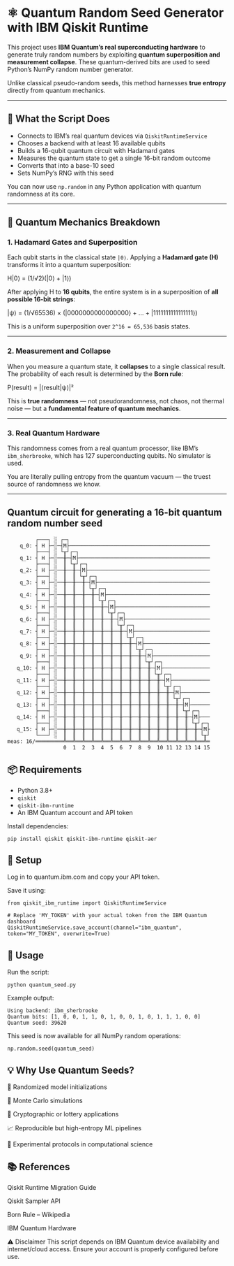 # ⚛️ Quantum Random Seed Generator with IBM Qiskit Runtime

This project uses **IBM Quantum’s real superconducting hardware** to generate truly random numbers by exploiting **quantum superposition and measurement collapse**. These quantum-derived bits are used to seed Python’s NumPy random number generator.

Unlike classical pseudo-random seeds, this method harnesses **true entropy** directly from quantum mechanics.

---

## 🚀 What the Script Does

- Connects to IBM’s real quantum devices via `QiskitRuntimeService`
- Chooses a backend with at least 16 available qubits
- Builds a 16-qubit quantum circuit with Hadamard gates
- Measures the quantum state to get a single 16-bit random outcome
- Converts that into a base-10 seed
- Sets NumPy’s RNG with this seed

You can now use `np.random` in any Python application with quantum randomness at its core.

---

## 🧠 Quantum Mechanics Breakdown

### 1. Hadamard Gates and Superposition

Each qubit starts in the classical state `|0⟩`. Applying a **Hadamard gate (H)** transforms it into a quantum superposition:

H|0⟩ = (1/√2)(|0⟩ + |1⟩)



After applying H to **16 qubits**, the entire system is in a superposition of **all possible 16-bit strings**:

|ψ⟩ = (1/√65536) × (|0000000000000000⟩ + ... + |1111111111111111⟩)



This is a uniform superposition over `2^16 = 65,536` basis states.

---

### 2. Measurement and Collapse

When you measure a quantum state, it **collapses** to a single classical result. The probability of each result is determined by the **Born rule**:

P(result) = |⟨result|ψ⟩|²



This is **true randomness** — not pseudorandomness, not chaos, not thermal noise — but a **fundamental feature of quantum mechanics**.

---

### 3. Real Quantum Hardware

This randomness comes from a real quantum processor, like IBM’s `ibm_sherbrooke`, which has 127 superconducting qubits. No simulator is used.

You are literally pulling entropy from the quantum vacuum — the truest source of randomness we know.

---
## Quantum circuit for generating a 16-bit quantum random number seed
```
         ┌───┐ ░ ┌─┐                                             
    q_0: ┤ H ├─░─┤M├─────────────────────────────────────────────
         ├───┤ ░ └╥┘┌─┐                                          
    q_1: ┤ H ├─░──╫─┤M├──────────────────────────────────────────
         ├───┤ ░  ║ └╥┘┌─┐                                       
    q_2: ┤ H ├─░──╫──╫─┤M├───────────────────────────────────────
         ├───┤ ░  ║  ║ └╥┘┌─┐                                    
    q_3: ┤ H ├─░──╫──╫──╫─┤M├────────────────────────────────────
         ├───┤ ░  ║  ║  ║ └╥┘┌─┐                                 
    q_4: ┤ H ├─░──╫──╫──╫──╫─┤M├─────────────────────────────────
         ├───┤ ░  ║  ║  ║  ║ └╥┘┌─┐                              
    q_5: ┤ H ├─░──╫──╫──╫──╫──╫─┤M├──────────────────────────────
         ├───┤ ░  ║  ║  ║  ║  ║ └╥┘┌─┐                           
    q_6: ┤ H ├─░──╫──╫──╫──╫──╫──╫─┤M├───────────────────────────
         ├───┤ ░  ║  ║  ║  ║  ║  ║ └╥┘┌─┐                        
    q_7: ┤ H ├─░──╫──╫──╫──╫──╫──╫──╫─┤M├────────────────────────
         ├───┤ ░  ║  ║  ║  ║  ║  ║  ║ └╥┘┌─┐                     
    q_8: ┤ H ├─░──╫──╫──╫──╫──╫──╫──╫──╫─┤M├─────────────────────
         ├───┤ ░  ║  ║  ║  ║  ║  ║  ║  ║ └╥┘┌─┐                  
    q_9: ┤ H ├─░──╫──╫──╫──╫──╫──╫──╫──╫──╫─┤M├──────────────────
         ├───┤ ░  ║  ║  ║  ║  ║  ║  ║  ║  ║ └╥┘┌─┐               
   q_10: ┤ H ├─░──╫──╫──╫──╫──╫──╫──╫──╫──╫──╫─┤M├───────────────
         ├───┤ ░  ║  ║  ║  ║  ║  ║  ║  ║  ║  ║ └╥┘┌─┐            
   q_11: ┤ H ├─░──╫──╫──╫──╫──╫──╫──╫──╫──╫──╫──╫─┤M├────────────
         ├───┤ ░  ║  ║  ║  ║  ║  ║  ║  ║  ║  ║  ║ └╥┘┌─┐         
   q_12: ┤ H ├─░──╫──╫──╫──╫──╫──╫──╫──╫──╫──╫──╫──╫─┤M├─────────
         ├───┤ ░  ║  ║  ║  ║  ║  ║  ║  ║  ║  ║  ║  ║ └╥┘┌─┐      
   q_13: ┤ H ├─░──╫──╫──╫──╫──╫──╫──╫──╫──╫──╫──╫──╫──╫─┤M├──────
         ├───┤ ░  ║  ║  ║  ║  ║  ║  ║  ║  ║  ║  ║  ║  ║ └╥┘┌─┐   
   q_14: ┤ H ├─░──╫──╫──╫──╫──╫──╫──╫──╫──╫──╫──╫──╫──╫──╫─┤M├───
         ├───┤ ░  ║  ║  ║  ║  ║  ║  ║  ║  ║  ║  ║  ║  ║  ║ └╥┘┌─┐
   q_15: ┤ H ├─░──╫──╫──╫──╫──╫──╫──╫──╫──╫──╫──╫──╫──╫──╫──╫─┤M├
         └───┘ ░  ║  ║  ║  ║  ║  ║  ║  ║  ║  ║  ║  ║  ║  ║  ║ └╥┘
meas: 16/═════════╩══╩══╩══╩══╩══╩══╩══╩══╩══╩══╩══╩══╩══╩══╩══╩═
                  0  1  2  3  4  5  6  7  8  9  10 11 12 13 14 15

```
## 📦 Requirements

- Python 3.8+
- `qiskit`
- `qiskit-ibm-runtime`
- An IBM Quantum account and API token

Install dependencies:

```
pip install qiskit qiskit-ibm-runtime qiskit-aer
```
## 🔐 Setup
Log in to quantum.ibm.com and copy your API token.

Save it using:

```
from qiskit_ibm_runtime import QiskitRuntimeService

# Replace 'MY_TOKEN' with your actual token from the IBM Quantum dashboard
QiskitRuntimeService.save_account(channel="ibm_quantum", token="MY_TOKEN", overwrite=True)
```
## 🧬 Usage
Run the script:

```
python quantum_seed.py
```
Example output:

```
Using backend: ibm_sherbrooke
Quantum bits: [1, 0, 0, 1, 1, 0, 1, 0, 0, 1, 0, 1, 1, 1, 0, 0]
Quantum seed: 39620
```
This seed is now available for all NumPy random operations:

```
np.random.seed(quantum_seed)
```
## 💡 Why Use Quantum Seeds?
🎲 Randomized model initializations

🧬 Monte Carlo simulations

🔐 Cryptographic or lottery applications

📈 Reproducible but high-entropy ML pipelines

🧪 Experimental protocols in computational science

## 📚 References
Qiskit Runtime Migration Guide

Qiskit Sampler API

Born Rule – Wikipedia

IBM Quantum Hardware



⚠️ Disclaimer
This script depends on IBM Quantum device availability and internet/cloud access. Ensure your account is properly configured before use.
